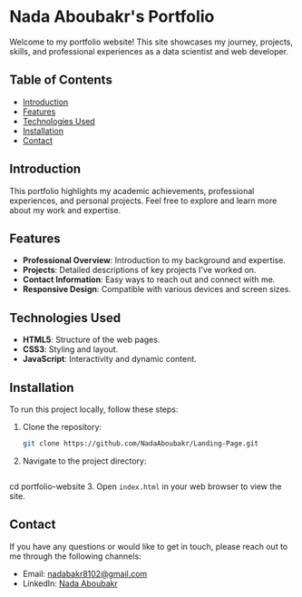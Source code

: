 # Nada Aboubakr's Portfolio

Welcome to my portfolio website! This site showcases my journey, projects, skills, and professional experiences as a data scientist and web developer. 

## Table of Contents

- [Introduction](#introduction)
- [Features](#features)
- [Technologies Used](#technologies-used)
- [Installation](#installation)
- [Contact](#contact)

## Introduction

This portfolio highlights my academic achievements, professional experiences, and personal projects. Feel free to explore and learn more about my work and expertise.

## Features

- **Professional Overview**: Introduction to my background and expertise.
- **Projects**: Detailed descriptions of key projects I've worked on.
- **Contact Information**: Easy ways to reach out and connect with me.
- **Responsive Design**: Compatible with various devices and screen sizes.

## Technologies Used

- **HTML5**: Structure of the web pages.
- **CSS3**: Styling and layout.
- **JavaScript**: Interactivity and dynamic content.


## Installation

To run this project locally, follow these steps:

1. Clone the repository:
   ```bash
   git clone https://github.com/NadaAboubakr/Landing-Page.git
2. Navigate to the project directory:
   ```bash
cd portfolio-website
3. Open `index.html` in your web browser to view the site.

## Contact
If you have any questions or would like to get in touch, please reach out to me through the following channels:
- Email: nadabakr8102@gmail.com
- LinkedIn: [Nada Aboubakr](https://www.linkedin.com/in/nadaaboubakr/)
